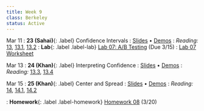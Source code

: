 ```yaml
---
title: Week 9
class: Berkeley
status: Active
---
```


Mar 11
: **23 (Sahai)**{: .label} Confidence Intervals
   : [Slides](https://docs.google.com/presentation/d/1oYlXN1gsBVJFWjI3n9zy8ObzH4MOMCMa0D7x0FLvpzI/edit?usp=sharing) &#8226; [Demos](https://data8.datahub.berkeley.edu/hub/user-redirect/git-pull?repo=https%3A%2F%2Fgithub.com%2Fdata-8%2Fmaterials-sp24&urlpath=tree%2Fmaterials-sp24%2Flec%2Flec23%2Flec23.ipynb)
: *Reading:* [13](https://inferentialthinking.com/chapters/13/Estimation.html), [13.1](https://inferentialthinking.com/chapters/13/1/Percentiles.html), [13.2](https://inferentialthinking.com/chapters/13/2/Bootstrap.html)
: **Lab**{: .label .label-lab} [Lab 07: A/B Testing](https://data8.datahub.berkeley.edu/hub/user-redirect/git-pull?repo=https%3A%2F%2Fgithub.com%2Fdata-8%2Fmaterials-sp24&urlpath=tree%2Fmaterials-sp24%2Flab%2Flab07%2Flab07.ipynb) (Due 3/15)
   : [Lab 07 Worksheet](https://drive.google.com/file/d/1XjFn_GxfubenDcQBtXBagnCboEWKi-uU/view?usp=sharing)

Mar 13
: **24 (Khan)**{: .label} Interpreting Confidence
   : [Slides](https://docs.google.com/presentation/d/1bkNOYwT9UVBTJmFzliPUNFpjgDEshzdhQ48uM969vvY/edit?usp=sharing) &#8226; [Demos](https://data8.datahub.berkeley.edu/hub/user-redirect/git-pull?repo=https%3A%2F%2Fgithub.com%2Fdata-8%2Fmaterials-sp24&urlpath=tree%2Fmaterials-sp24%2Flec%2Flec24%2Flec24.ipynb)
: *Reading:* [13.3](https://inferentialthinking.com/chapters/13/3/Confidence_Intervals.html), [13.4](https://inferentialthinking.com/chapters/13/4/Using_Confidence_Intervals.html)

Mar 15
: **25 (Khan)**{: .label} Center and Spread
   : [Slides](https://docs.google.com/presentation/d/10kL1V1OH-8xvWa7txVToKdDn8KkpDKMU6kA08V_FhAs/edit?usp=sharing) &#8226; [Demos](https://data8.datahub.berkeley.edu/hub/user-redirect/git-pull?repo=https%3A%2F%2Fgithub.com%2Fdata-8%2Fmaterials-sp24&urlpath=tree%2Fmaterials-sp24%2Flec%2Flec25%2Flec25_modified.ipynb)
: *Reading:* [14](https://inferentialthinking.com/chapters/14/Why_the_Mean_Matters.html), [14.1](https://inferentialthinking.com/chapters/14/1/Properties_of_the_Mean.html), [14.2](https://inferentialthinking.com/chapters/14/2/Variability.html)
 <!--: Supplemental Videos: [Standard Units](#), [Checking Chebyshev Bounds](#)-->
: **Homework**{: .label .label-homework} [Homework 08](https://data8.datahub.berkeley.edu/hub/user-redirect/git-pull?repo=https%3A%2F%2Fgithub.com%2Fdata-8%2Fmaterials-sp24&urlpath=tree%2Fmaterials-sp24%2Fhw%2Fhw08%2Fhw08.ipynb) (3/20)
